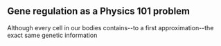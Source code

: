 ## Gene regulation as a Physics 101 problem

Although every cell in our bodies contains--to a first approximation--the exact
same genetic information